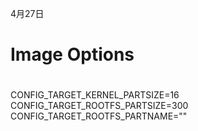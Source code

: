 4月27日
# Image Options
#
CONFIG_TARGET_KERNEL_PARTSIZE=16
CONFIG_TARGET_ROOTFS_PARTSIZE=300
CONFIG_TARGET_ROOTFS_PARTNAME=""

